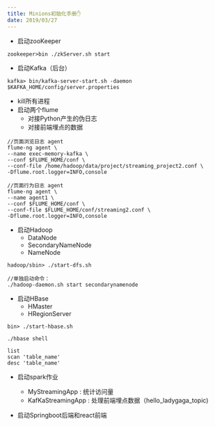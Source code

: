 ```yaml
---
title: Minions初始化手册✋
date: 2019/03/27
---
```

* 启动zooKeeper

`zookeeper>bin ./zkServer.sh start`

* 启动Kafka（后台）

`kafka> bin/kafka-server-start.sh -daemon $KAFKA_HOME/config/server.properties`

* kill所有进程
* 启动两个flume
	* 对接Python产生的伪日志
	* 对接前端埋点的数据

```
//页面浏览日志 agent
flume-ng agent \
--name exec-memory-kafka \
--conf $FLUME_HOME/conf \
--conf-file /home/hadoop/data/project/streaming_project2.conf \
-Dflume.root.logger=INFO,console

//页面行为日志 agent
flume-ng agent \
--name agent1 \
--conf $FLUME_HOME/conf \
--conf-file $FLUME_HOME/conf/streaming2.conf \
-Dflume.root.logger=INFO,console
```

* 启动Hadoop
	* DataNode
	* SecondaryNameNode
	* NameNode 

```
hadoop/sbin> ./start-dfs.sh

//单独启动命令：
./hadoop-daemon.sh start secondarynamenode
```

* 启动HBase
	* HMaster
	* HRegionServer 

`bin> ./start-hbase.sh`

```
./hbase shell

list
scan 'table_name'
desc 'table_name'
```

* 启动spark作业
	* MyStreamingApp : 统计访问量
	* KafKaStreamingApp : 处理前端埋点数据（hello_ladygaga_topic)

* 启动Springboot后端和react前端